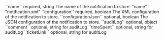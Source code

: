 <tr>
<td>``name``</td>
<td>required, string</td>
<td>The name of the notification to store.</td>
<td>"name" : "notification.xml"</td>
<td></td>
</tr>
<tr>
<td>``configuration``</td>
<td>required, boolean</td>
<td>The XML configuration of the notification to store.</td>
<td></td>
<td></td>
</tr>
<tr>
<td>``configurationJson``</td>
<td>optional, boolean</td>
<td>The JSON configuration of the notification to store.</td>
<td></td>
<td></td>
</tr>
<tr>
<td>``auditLog``</td>
<td>optional, object</td>
<td></td>
<td></td>
<td></td>
</tr>
<tr>
<td style="padding-left:20px;">``comment``</td>
<td>optional, string</td>
<td>for auditLog</td>
<td></td>
<td></td>
</tr>
<tr>
<td style="padding-left:20px;">``timeSpent``</td>
<td>optional, string</td>
<td>for auditLog</td>
<td></td>
<td></td>
</tr>
<tr>
<td style="padding-left:20px;">``ticketLink``</td>
<td>optional, string</td>
<td>for auditLog</td>
<td></td>
<td></td>
</tr>
